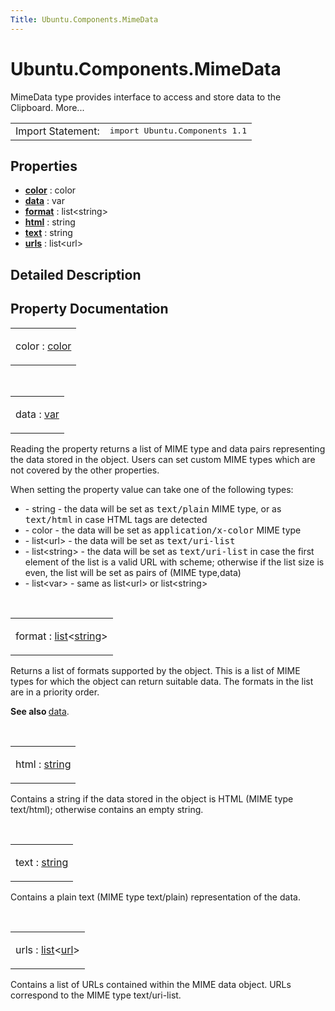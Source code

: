 ```yaml
---
Title: Ubuntu.Components.MimeData
---
```


# Ubuntu.Components.MimeData

<span class="subtitle"></span>
<!-- $$$MimeData-brief -->
<p>MimeData type provides interface to access and store data to the Clipboard. More...</p>
<!-- @@@MimeData -->
<table class="alignedsummary">
<tr><td class="memItemLeft rightAlign topAlign"> Import Statement:</td><td class="memItemRight bottomAlign"> </b><tt>import Ubuntu.Components 1.1</tt></td></tr></table><ul>
</ul>
<h2>Properties</h2>
<ul>
<li class="fn"><b><b><a href="#color-prop">color</a></b></b> : color</li>
<li class="fn"><b><b><a href="#data-prop">data</a></b></b> : var</li>
<li class="fn"><b><b><a href="#format-prop">format</a></b></b> : list&lt;string&gt;</li>
<li class="fn"><b><b><a href="#html-prop">html</a></b></b> : string</li>
<li class="fn"><b><b><a href="#text-prop">text</a></b></b> : string</li>
<li class="fn"><b><b><a href="#urls-prop">urls</a></b></b> : list&lt;url&gt;</li>
</ul>
<!-- $$$MimeData-description -->
<h2>Detailed Description</h2>
<!-- @@@MimeData -->
<h2>Property Documentation</h2>
<!-- $$$color -->
<table class="qmlname"><tr valign="top"><td class="tblQmlPropNode"><p><span class="name">color</span> : <span class="type"><a href="http://qt-project.org/doc/qt-5.3/qml-color.html">color</a></span></p></td></tr></table><!-- @@@color -->
<br/>
<!-- $$$data -->
<table class="qmlname"><tr valign="top"><td class="tblQmlPropNode"><p><span class="name">data</span> : <span class="type"><a href="http://qt-project.org/doc/qt-5.3/qml-var.html">var</a></span></p></td></tr></table><p>Reading the property returns a list of MIME type and data pairs representing the data stored in the object. Users can set custom MIME types which are not covered by the other properties.</p>
<p>When setting the property value can take one of the following types:</p>
<ul>
<li>- string - the data will be set as <tt>text/plain</tt> MIME type, or as <tt>text/html</tt> in case HTML tags are detected</li>
<li>- color - the data will be set as <tt>application/x-color</tt> MIME type</li>
<li>- list&lt;url&gt; - the data will be set as <tt>text/uri-list</tt></li>
<li>- list&lt;string&gt; - the data will be set as <tt>text/uri-list</tt> in case the first element of the list is a valid URL with scheme; otherwise if the list size is even, the list will be set as pairs of (MIME type,data)</li>
<li>- list&lt;var&gt; - same as list&lt;url&gt; or list&lt;string&gt;</li>
</ul>
<!-- @@@data -->
<br/>
<!-- $$$format -->
<table class="qmlname"><tr valign="top"><td class="tblQmlPropNode"><p><span class="name">format</span> : <span class="type"><a href="http://qt-project.org/doc/qt-5.3/qml-list.html">list</a></span>&lt;<span class="type"><a href="http://qt-project.org/doc/qt-5.3/qml-string.html">string</a></span>&gt;</p></td></tr></table><p>Returns a list of formats supported by the object. This is a list of MIME types for which the object can return suitable data. The formats in the list are in a priority order.</p>
<p><b>See also </b><a href="#data-prop">data</a>.</p>
<!-- @@@format -->
<br/>
<!-- $$$html -->
<table class="qmlname"><tr valign="top"><td class="tblQmlPropNode"><p><span class="name">html</span> : <span class="type"><a href="http://qt-project.org/doc/qt-5.3/qml-string.html">string</a></span></p></td></tr></table><p>Contains a string if the data stored in the object is HTML (MIME type text/html); otherwise contains an empty string.</p>
<!-- @@@html -->
<br/>
<!-- $$$text -->
<table class="qmlname"><tr valign="top"><td class="tblQmlPropNode"><p><span class="name">text</span> : <span class="type"><a href="http://qt-project.org/doc/qt-5.3/qml-string.html">string</a></span></p></td></tr></table><p>Contains a plain text (MIME type text/plain) representation of the data.</p>
<!-- @@@text -->
<br/>
<!-- $$$urls -->
<table class="qmlname"><tr valign="top"><td class="tblQmlPropNode"><p><span class="name">urls</span> : <span class="type"><a href="http://qt-project.org/doc/qt-5.3/qml-list.html">list</a></span>&lt;<span class="type"><a href="http://qt-project.org/doc/qt-5.3/qml-url.html">url</a></span>&gt;</p></td></tr></table><p>Contains a list of URLs contained within the MIME data object. URLs correspond to the MIME type text/uri-list.</p>
<!-- @@@urls -->
<br/>
